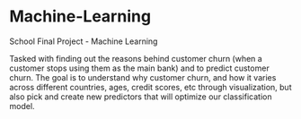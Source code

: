 # Machine-Learning

School Final Project - Machine Learning

Tasked with finding out the reasons behind customer churn (when a customer stops using them as the main bank) and to predict customer churn. The goal is to understand why customer churn, and how it varies across different countries, ages, credit scores, etc through visualization, but also pick and create new predictors that will optimize our classification model.
